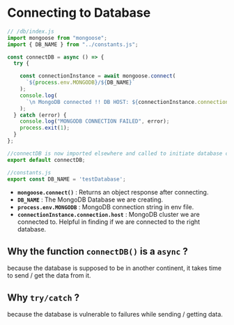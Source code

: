 # Connecting to Database

```js
// /db/index.js
import mongoose from "mongoose";
import { DB_NAME } from "../constants.js";

const connectDB = async () => {
  try {

    const connectionInstance = await mongoose.connect(
      `${process.env.MONGODB}/${DB_NAME}`
    );
    console.log(
      `\n MongoDB connected !! DB HOST: ${connectionInstance.connection.host}`
    );
  } catch (error) {
    console.log("MONGODB CONNECTION FAILED", error);
    process.exit(1);
  }
};

//connectDB is now imported elsewhere and called to initiate database connection.
export default connectDB;
```
```js
//constants.js
export const DB_NAME = 'testDatabase';
```

- **`mongoose.connect()`** : Returns an object response after connecting.
- **`DB_NAME`** : The MongoDB Database we are creating.
- **`process.env.MONGODB`** : MongoDB connection string in env file.
- **`connectionInstance.connection.host`** : MongoDB cluster we are connected to.
Helpful in finding if we are connected to the right database.

## Why the function `connectDB()` is a `async` ?
because the database is supposed to be in another continent, it takes time to send / get the data from it.

## Why `try/catch` ?
because the database is vulnerable to failures while sending / getting data.


